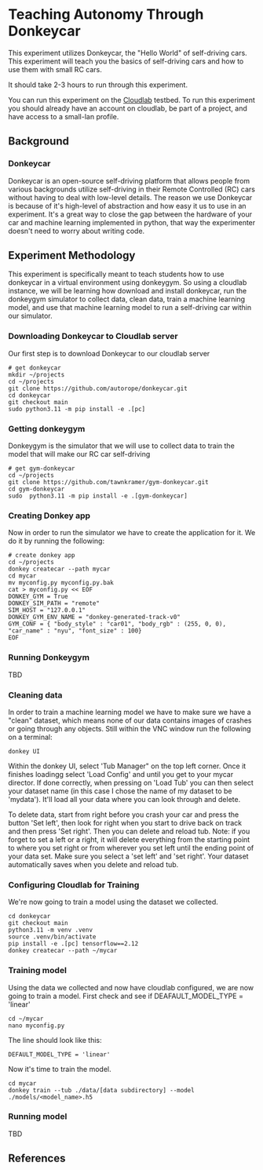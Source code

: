 # Teaching Autonomy Through Donkeycar

This experiment utilizes Donkeycar, the "Hello World" of self-driving cars. This experiment will teach you the basics of self-driving cars and how to use them with small RC cars. 

It should take 2-3 hours to run through this experiment.

You can run this experiment on the [Cloudlab](https://cloudlab.us/) testbed. To run this experiment you should already have an account on cloudlab, be part of a project, and have access to a small-lan profile.

## Background

### Donkeycar

Donkeycar is an open-source self-driving platform that allows people from various backgrounds utilize self-driving in their Remote Controlled (RC) cars without having to deal with low-level details. The reason we use Donkeycar is because of it's high-level of abstraction and how easy it us to use in an experiment. It's a great way to close the gap between the hardware of your car and machine learning implemented in python, that way the experimenter doesn't need to worry about writing code.

## Experiment Methodology

This experiment is specifically meant to teach students how to use donkeycar in a virtual environment using donkeygym. So using a cloudlab instance, we will be learning how download and install donkeycar, run the donkeygym simulator to collect data, clean data, train a machine learning model, and use that machine learning model to run a self-driving car within our simulator. 

### Downloading Donkeycar to Cloudlab server

Our first step is to download Donkeycar to our cloudlab server

```
# get donkeycar
mkdir ~/projects
cd ~/projects
git clone https://github.com/autorope/donkeycar.git
cd donkeycar
git checkout main
sudo python3.11 -m pip install -e .[pc] 
```
### Getting donkeygym
Donkeygym is the simulator that we will use to collect data to train the model that will make our RC car self-driving

```
# get gym-donkeycar
cd ~/projects
git clone https://github.com/tawnkramer/gym-donkeycar.git
cd gym-donkeycar
sudo  python3.11 -m pip install -e .[gym-donkeycar]
```

### Creating Donkey app

Now in order to run the simulator we have to create the application for it. We do it by running the following:

```
# create donkey app
cd ~/projects
donkey createcar --path mycar
cd mycar
mv myconfig.py myconfig.py.bak
cat > myconfig.py << EOF
DONKEY_GYM = True
DONKEY_SIM_PATH = "remote"
SIM_HOST = "127.0.0.1"
DONKEY_GYM_ENV_NAME = "donkey-generated-track-v0"
GYM_CONF = { "body_style" : "car01", "body_rgb" : (255, 0, 0), "car_name" : "nyu", "font_size" : 100}
EOF
```

### Running Donkeygym

TBD

### Cleaning data

In order to train a machine learning model we have to make sure we have a "clean" dataset, which means none of our data contains images of crashes or going through any objects. Still within the VNC window run the following on a terminal:
```
donkey UI
```

Within the donkey UI, select 'Tub Manager" on the top left corner. Once it finishes loadingg select 'Load Config' and until you get to your mycar director. If done correctly, when pressing on 'Load Tub' you can then select your dataset name (in this case I chose the name of my dataset to be 'mydata'). It'll load all your data where you can look through and delete.

To delete data, start from right before you crash your car and press the button 'Set left', then look for right when you start to drive back on track and then press 'Set right'. Then you can delete and reload tub. Note: if you forget to set a left or a right, it will delete everything from the starting point to where you set right or from wherever you set left until the ending point of your data set. Make sure you select a 'set left' and 'set right'. Your dataset automatically saves when you delete and reload tub.


### Configuring Cloudlab for Training

We're now going to train a model using the dataset we collected. 
```
cd donkeycar
git checkout main
python3.11 -m venv .venv
source .venv/bin/activate
pip install -e .[pc] tensorflow==2.12
donkey createcar --path ~/mycar
```

### Training model

Using the data we collected and now have cloudlab configured, we are now going to train a model.
First check and see if DEAFAULT_MODEL_TYPE = 'linear'
```
cd ~/mycar
nano myconfig.py
```

The line should look like this: 
```
DEFAULT_MODEL_TYPE = 'linear'
```

Now it's time to train the model.
```
cd mycar
donkey train --tub ./data/[data subdirectory] --model ./models/<model_name>.h5
```

### Running model
TBD

## References
